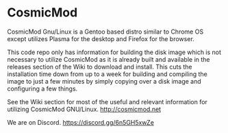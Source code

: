 # CosmicMod
CosmicMod Gnu/Linux is a Gentoo based distro similar to Chrome OS except utilizes Plasma for the desktop and Firefox for the browser.

This code repo only has information for building the disk image which is not necessary to utilize CosmicMod as it is already built and available in the releases section of the Wiki to download and install.  This cuts the installation time down from up to a week for building and compiling the image to just a few minutes by simply copying over a disk image and configuring a few things.  

See the Wiki section for most of the useful and relevant information for utilizing CosmicMod GNU/Linux.  http://cosmicmod.net

We are on Discord.  https://discord.gg/6n5GH5xwZe
